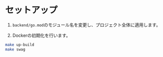# セットアップ

1. `backend/go.mod`のモジュール名を変更し、プロジェクト全体に適用します。

2. Dockerの初期化を行います。

```sh
make up-build
make swag